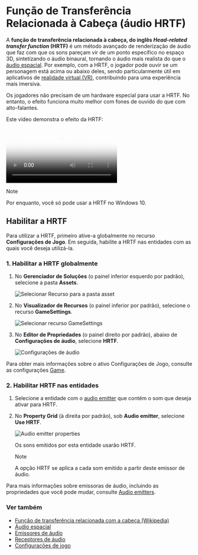 # Função de Transferência Relacionada à Cabeça (áudio HRTF) 

A **função de transferência relacionada à cabeça, do inglês  *Head-related transfer function* (HRTF)** é um método avançado de renderização de áudio que faz com que os sons pareçam vir de um ponto específico no espaço 3D, sintetizando o áudio binaural,  tornando o áudio mais realista do que o [áudio espacial](spatialized-audio.md). Por exemplo, com a HRTF, o jogador pode ouvir se um personagem está acima ou abaixo deles,  sendo particularmente útil em aplicativos de [realidade virtual (VR)](../virtual-reality/index.md), contribuindo para uma experiência mais imersiva.

Os jogadores não precisam de um hardware especial para usar a HRTF. No entanto, o efeito funciona muito melhor com fones de ouvido do que com alto-falantes.

Este vídeo demonstra o efeito da HRTF:

<p>
<video class="embed-responsive-item" poster="media/hrtf-first-frame.jpg" controls>
   <source src="media/hrtf.mp4" type="video/mp4">
</video>
</p>

> [!Note]
> Por enquanto, você só pode usar a HRTF no Windows 10.

## Habilitar a HRTF

Para utilizar a HRTF, primeiro ative-a globalmente no recurso **Configurações de Jogo**. Em seguida, habilite a HRTF nas entidades com as quais você deseja utilizá-la.

### 1. Habilitar a HRTF globalmente

1. No **Gerenciador de Soluções** (o painel inferior esquerdo por padrão), selecione a pasta **Assets**.

   ![Selecionar Recurso para a pasta asset](../game-studio/media/select-asset-folder.png)

2. No **Visualizador de Recursos** (o painel inferior por padrão), selecione o recurso **GameSettings**.

   ![Selecionar recurso GameSettings](../game-studio/media/select-game-settings-asset.png)

3. No **Editor de Propriedades** (o painel direito por padrão), abaixo de **Configurações de áudio**, selecione **HRTF**.

   ![ Configurações de áudio ](../game-studio/media/audio-settings.png)

Para obter mais informações sobre o ativo Configurações de Jogo, consulte as configurações [Game](../game-studio/game-settings.md).

### 2. Habilitar HRTF nas entidades

1. Selecione a entidade com o [audio emitter](audio-emitters.md) que contém o som que deseja ativar para HRTF.

2. No **Property Grid** (à direita por padrão), sob **Audio emitter**, selecione **Use HRTF**.

   ![Audio emitter properties](media/audio-emitter-properties.png)

   Os sons emitidos por esta entidade usarão HRTF.

   > [!Note]
   > A opção HRTF se aplica a cada som emitido a partir deste emissor de áudio.

Para mais informações sobre emissoras de áudio, incluindo as propriedades que você pode mudar, consulte [Audio emitters](audio-emitters.md).

### Ver também

* [Função de transferência relacionada com a cabeça (Wikipedia)](https://en.wikipedia.org/wiki/Head-related_transfer_function)
* [Áudio espacial](spatialized-audio.md)
* [Emissores de áudio](audio-emitters.md)
* [Receptores de áudio](audio-listeners.md)
* [Configurações de jogo](../game-studio/game-settings.md)